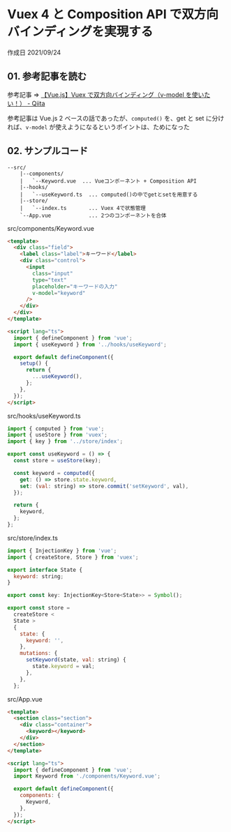# Vuex 4 と Composition API で双方向バインディングを実現する

作成日 2021/09/24

## 01. 参考記事を読む

参考記事 => [【Vue\.js】Vuex で双方向バインディング（v\-model を使いたい！） \- Qiita](https://qiita.com/key_it6/items/094cc773c2fdd1fc40a3)

参考記事は Vue.js 2 ベースの話であったが、`computed()` を、get と set に分ければ、`v-model` が使えようになるというポイントは、ためになった

## 02. サンプルコード

```text
--src/
    |--components/
    |   `--Keyword.vue  ... Vueコンポーネント + Composition API
    |--hooks/
    |   `--useKeyword.ts  ... computed()の中でgetとsetを用意する
    |--store/
    |   `--index.ts       ... Vuex 4で状態管理
    `--App.vue            ... 2つのコンポーネントを合体
```

src/components/Keyword.vue

```html
<template>
  <div class="field">
    <label class="label">キーワード</label>
    <div class="control">
      <input
        class="input"
        type="text"
        placeholder="キーワードの入力"
        v-model="keyword"
      />
    </div>
  </div>
</template>

<script lang="ts">
  import { defineComponent } from 'vue';
  import { useKeyword } from '../hooks/useKeyword';

  export default defineComponent({
    setup() {
      return {
        ...useKeyword(),
      };
    },
  });
</script>
```

src/hooks/useKeyword.ts

```javascript
import { computed } from 'vue';
import { useStore } from 'vuex';
import { key } from '../store/index';

export const useKeyword = () => {
  const store = useStore(key);

  const keyword = computed({
    get: () => store.state.keyword,
    set: (val: string) => store.commit('setKeyword', val),
  });

  return {
    keyword,
  };
};
```

src/store/index.ts

```javascript
import { InjectionKey } from 'vue';
import { createStore, Store } from 'vuex';

export interface State {
  keyword: string;
}

export const key: InjectionKey<Store<State>> = Symbol();

export const store =
  createStore <
  State >
  {
    state: {
      keyword: '',
    },
    mutations: {
      setKeyword(state, val: string) {
        state.keyword = val;
      },
    },
  };
```

src/App.vue

```html
<template>
  <section class="section">
    <div class="container">
      <keyword></keyword>
    </div>
  </section>
</template>

<script lang="ts">
  import { defineComponent } from 'vue';
  import Keyword from './components/Keyword.vue';

  export default defineComponent({
    components: {
      Keyword,
    },
  });
</script>
```
